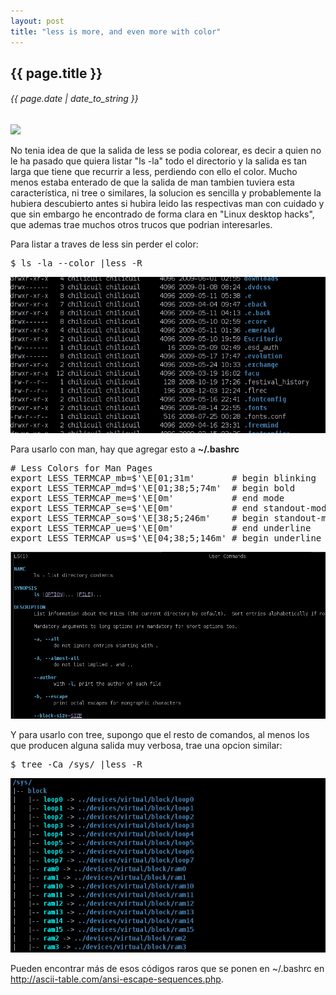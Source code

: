 ```yaml
---
layout: post
title: "less is more, and even more with color"
---
```


## {{ page.title }}

###### {{ page.date | date_to_string }}

**![](/assets/img/1.png)**

No tenia idea de  que la salida de less se podia colorear, es decir a quien no le ha pasado que quiera listar "ls -la" todo el directorio y la salida es tan larga que tiene que recurrir a less, perdiendo con ello el color. Mucho menos estaba enterado de que la salida de man tambien tuviera esta característica, ni tree o similares, la solucion es sencilla y probablemente la hubiera descubierto antes si hubira leido las respectivas man con cuidado y que sin embargo he encontrado de forma clara en "Linux desktop hacks", que ademas trae muchos otros trucos que podrian interesarles.

Para listar a traves de less sin perder el color:

<pre class="sh_sh">
$ ls -la --color |less -R
</pre>

**![](/assets/img/2.png)**

Para usarlo con man, hay que agregar esto a  **~/.bashrc**

<pre class="sh_sh">
# Less Colors for Man Pages
export LESS_TERMCAP_mb=$'\E[01;31m'       # begin blinking
export LESS_TERMCAP_md=$'\E[01;38;5;74m'  # begin bold
export LESS_TERMCAP_me=$'\E[0m'           # end mode
export LESS_TERMCAP_se=$'\E[0m'           # end standout-mode
export LESS_TERMCAP_so=$'\E[38;5;246m'    # begin standout-mode - info box
export LESS_TERMCAP_ue=$'\E[0m'           # end underline
export LESS_TERMCAP_us=$'\E[04;38;5;146m' # begin underline
</pre>

**![](/assets/img/3.png)**

Y para usarlo con tree, supongo que el resto de comandos, al menos los que producen alguna salida muy verbosa, trae una opcion similar:

<pre class="sh_sh">
$ tree -Ca /sys/ |less -R
</pre>

**![](/assets/img/4.png)**

Pueden encontrar más de esos códigos raros que se ponen en ~/.bashrc en <http://ascii-table.com/ansi-escape-sequences.php>.
